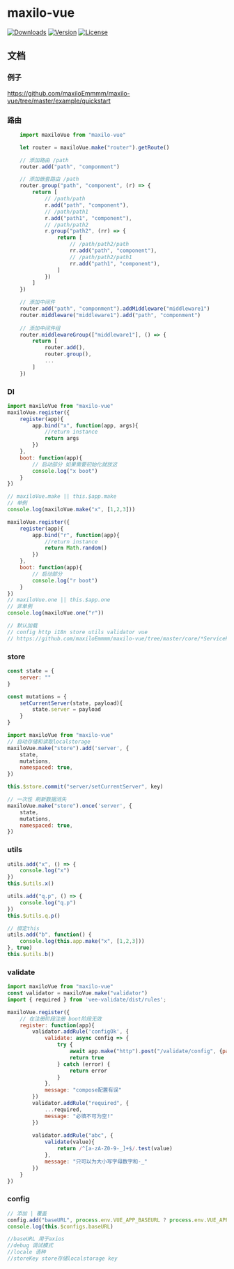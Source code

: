 # maxilo-vue

<p align="left">
  <a href="https://npmcharts.com/compare/vue?minimal=true"><img src="https://img.shields.io/npm/dm/maxilo-vue.svg?sanitize=true" alt="Downloads"></a>
  <a href="https://www.npmjs.com/package/vue"><img src="https://img.shields.io/npm/v/maxilo-vue.svg?sanitize=true" alt="Version"></a>
  <a href="https://www.npmjs.com/package/vue"><img src="https://img.shields.io/npm/l/maxilo-vue.svg?sanitize=true" alt="License"></a>
</p>

## 文档

### 例子

https://github.com/maxiloEmmmm/maxilo-vue/tree/master/example/quickstart

### 路由
```javascript
    import maxiloVue from "maxilo-vue"

    let router = maxiloVue.make("router").getRoute()

    // 添加路由 /path
    router.add("path", "componment")

    // 添加嵌套路由 /path
    router.group("path", "component", (r) => {
        return [
            // /path/path
            r.add("path", "component"),
            // /path/path1
            r.add("path1", "component"),
            // /path/path2
            r.group("path2", (rr) => {
                return [
                    // /path/path2/path
                    rr.add("path", "component"),
                    // /path/path2/path1
                    rr.add("path1", "component"),
                ]
            })
        ]
    })

    // 添加中间件
    router.add("path", "componment").addMiddleware("middleware1")
    router.middleware("middleware1").add("path", "componment")
    
    // 添加中间件组
    router.middlewareGroup(["middleware1"], () => {
        return [
            router.add(),
            router.group(),
            ...
        ]
    })
```

### DI
```javascript
import maxiloVue from "maxilo-vue"
maxiloVue.register({
    register(app){
        app.bind("x", function(app, args){
            //return instance
            return args
        })
    },
    boot: function(app){
        // 启动部分 如果需要初始化就放这
        console.log("x boot")
    }
})

// maxiloVue.make || this.$app.make
// 单例
console.log(maxiloVue.make("x", [1,2,3]))

maxiloVue.register({
    register(app){
        app.bind("r", function(app){
            //return instance
            return Math.random()
        })
    },
    boot: function(app){
        // 启动部分
        console.log("r boot")
    }
})
// maxiloVue.one || this.$app.one
// 非单例
console.log(maxiloVue.one("r"))

// 默认加载
// config http i18n store utils validator vue
// https://github.com/maxiloEmmmm/maxilo-vue/tree/master/core/*ServiceProvider.js

```

### store
```javascript
const state = {
    server: ""
}

const mutations = {
    setCurrentServer(state, payload){
        state.server = payload
    }
}

import maxiloVue from "maxilo-vue"
// 自动存储和读取localstorage
maxiloVue.make("store").add('server', {
    state,
    mutations,
    namespaced: true,
})

this.$store.commit("server/setCurrentServer", key)

// 一次性 刷新数据消失
maxiloVue.make("store").once('server', {
    state,
    mutations,
    namespaced: true,
})
```

### utils
```javascript
utils.add("x", () => {
    console.log("x")
})
this.$utils.x()

utils.add("q.p", () => {
    console.log("q.p")
})
this.$utils.q.p()

// 绑定this
utils.add("b", function() {
    console.log(this.app.make("x", [1,2,3]))
}, true)
this.$utils.b()
```

### validate
```javascript
import maxiloVue from "maxilo-vue"
const validator = maxiloVue.make("validator")
import { required } from 'vee-validate/dist/rules';

maxiloVue.register({
    // 在注册阶段注册 boot阶段无效
    register: function(app){
        validator.addRule('configOk', {
            validate: async config => {
                try {
                    await app.make("http").post("/validate/config", {payload: {config}})
                    return true
                } catch (error) {
                    return error
                }
            },
            message: "compose配置有误"
        })
        validator.addRule("required", {
            ...required,
            message: "必填不可为空!"
        })
        
        validator.addRule("abc", {
            validate(value){
                return /^[a-zA-Z0-9-_]+$/.test(value)
            },
            message: "只可以为大小写字母数字和-_"
        })
    }
})
```

### config
```javascript
// 添加 | 覆盖
config.add("baseURL", process.env.VUE_APP_BASEURL ? process.env.VUE_APP_BASEURL : "http://localhost:8000")
console.log(this.$configs.baseURL)

//baseURL 用于axios
//debug 调试模式
//locale 语种
//storeKey store存储localstorage key
```